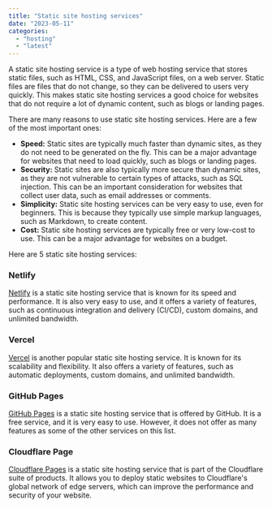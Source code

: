 ```yaml
---
title: "Static site hosting services"
date: "2023-05-11"
categories: 
  - "hosting"
  - "latest"
---
```


A static site hosting service is a type of web hosting service that stores static files, such as HTML, CSS, and JavaScript files, on a web server. Static files are files that do not change, so they can be delivered to users very quickly. This makes static site hosting services a good choice for websites that do not require a lot of dynamic content, such as blogs or landing pages.

There are many reasons to use static site hosting services. Here are a few of the most important ones:

- **Speed:** Static sites are typically much faster than dynamic sites, as they do not need to be generated on the fly. This can be a major advantage for websites that need to load quickly, such as blogs or landing pages.
- **Security:** Static sites are also typically more secure than dynamic sites, as they are not vulnerable to certain types of attacks, such as SQL injection. This can be an important consideration for websites that collect user data, such as email addresses or comments.
- **Simplicity:** Static site hosting services can be very easy to use, even for beginners. This is because they typically use simple markup languages, such as Markdown, to create content.
- **Cost:** Static site hosting services are typically free or very low-cost to use. This can be a major advantage for websites on a budget.

Here are 5 static site hosting services:

### Netlify

[Netlify](https://www.netlify.com/) is a static site hosting service that is known for its speed and performance. It is also very easy to use, and it offers a variety of features, such as continuous integration and delivery (CI/CD), custom domains, and unlimited bandwidth.

### Vercel

[Vercel](https://vercel.com/) is another popular static site hosting service. It is known for its scalability and flexibility. It also offers a variety of features, such as automatic deployments, custom domains, and unlimited bandwidth.

### GitHub Pages

[GitHub Pages](https://pages.github.com/) is a static site hosting service that is offered by GitHub. It is a free service, and it is very easy to use. However, it does not offer as many features as some of the other services on this list.

### Cloudflare Page

[Cloudflare Pages](https://kokitree.com/posts/cloudflare-pages-review/) is a static site hosting service that is part of the Cloudflare suite of products. It allows you to deploy static websites to Cloudflare's global network of edge servers, which can improve the performance and security of your website.
